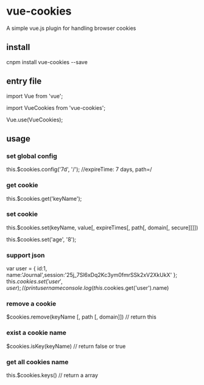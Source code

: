 # vue-cookies
A simple vue.js plugin for handling browser cookies

## install
cnpm install vue-cookies --save

## entry file
import Vue from 'vue';

import VueCookies from 'vue-cookies';

Vue.use(VueCookies);

## usage

### set global config
this.$cookies.config('7d', '/');  //expireTime: 7 days, path=/

### get cookie
this.$cookies.get('keyName');

### set cookie
this.$cookies.set(keyName, value[, expireTimes[, path[, domain[, secure]]]])

this.$cookies.set('age', '8');

### support json
var user = { id:1, name:'Journal',session:'25j_7Sl6xDq2Kc3ym0fmrSSk2xV2XkUkX' };
this.$cookies.set('user',user);
// print user name
console.log(this.$cookies.get('user').name)

### remove a cookie
$cookies.remove(keyName [, path [, domain]])  // return this

### exist a cookie name
$cookies.isKey(keyName)  // return false or true

### get all cookies name
this.$cookies.keys()  // return a array

